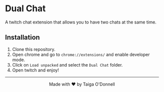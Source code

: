 # Dual Chat
A twitch chat extension that allows you to have two chats at the same time.

## Installation
1. Clone this repository.
2. Open chrome and go to `chrome://extensions/` and enable developer mode.
3. Click on `Load unpacked` and select the `Dual Chat` folder.
4. Open twitch and enjoy!

---
<center> Made with ❤️ by Taiga O'Donnell  </center>

